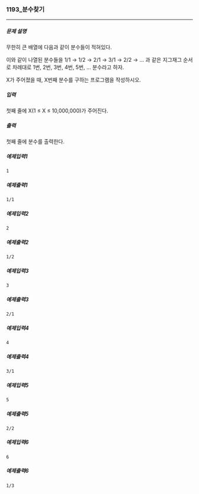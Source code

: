 ### 1193_분수찾기
***

##### 문제 설명

무한히 큰 배열에 다음과 같이 분수들이 적혀있다.

이와 같이 나열된 분수들을 1/1 → 1/2 → 2/1 → 3/1 → 2/2 → … 과 같은 지그재그 순서로 차례대로 1번, 2번, 3번, 4번, 5번, … 분수라고 하자.

X가 주어졌을 때, X번째 분수를 구하는 프로그램을 작성하시오.

##### 입력
첫째 줄에 X(1 ≤ X ≤ 10,000,000)가 주어진다.

##### 출력

첫째 줄에 분수를 출력한다.

##### 예제입력1
```
1
```


##### 예제출력1
```
1/1
```
##### 예제입력2
```
2
```


##### 예제출력2
```
1/2
```

##### 예제입력3
```
3
```


##### 예제출력3
```
2/1
```

##### 예제입력4
```
4
```


##### 예제출력4
```
3/1
```

##### 예제입력5
```
5
```


##### 예제출력5
```
2/2
```
##### 예제입력6
```
6
```


##### 예제출력6
```
1/3
```

